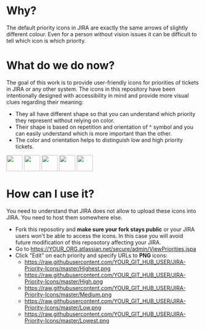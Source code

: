 # Why?
The default priority icons in JIRA are exactly the same arrows of slightly different colour. Even for a person without vision issues it can be difficult to tell which icon is which priority.

# What do we do now?

The goal of this work is to provide user-friendly icons for priorities of tickets in JIRA or any other system. The icons in this repository have been intentionally designed with accessibility in mind and provide more visual clues regarding their meaning:
* They all have different shape so that you can understand which priority they represent without relying on color.
* Their shape is based on repetition and orientation of ^ symbol and you can easily understand which is more important than the other.
* The color and orientation helps to distinguish low and high priority tickets.

<span>
<image  height="42" src="https://github.com/AlexanderBartash/JIRA-Priority-Icons/blob/master/Highest.svg"/>
<image  height="42" src="https://github.com/AlexanderBartash/JIRA-Priority-Icons/blob/master/High.svg"/>
<image  height="42" src="https://github.com/AlexanderBartash/JIRA-Priority-Icons/blob/master/Medium.svg"/>
<image  height="42" src="https://github.com/AlexanderBartash/JIRA-Priority-Icons/blob/master/Low.svg"/>
<image  height="42" src="https://github.com/AlexanderBartash/JIRA-Priority-Icons/blob/master/Lowest.svg"/>
</span>

# How can I use it?
You need to understand that JIRA does not allow to upload these icons into JIRA. You need to host them somewhere else.
* Fork this reposotiry and **make sure your fork stays public** or your JIRA users won't be able to access the icons. In this case you will avoid future modification of this reposotory affecting your JIRA.
* Go to https://YOUR_ORG.atlassian.net/secure/admin/ViewPriorities.jspa
* Click "Edit" on each priority and specify URLs to **PNG** icons:
    * https://raw.githubusercontent.com/YOUR_GIT_HUB_USER/JIRA-Priority-Icons/master/Highest.png
    * https://raw.githubusercontent.com/YOUR_GIT_HUB_USER/JIRA-Priority-Icons/master/High.png
    * https://raw.githubusercontent.com/YOUR_GIT_HUB_USER/JIRA-Priority-Icons/master/Medium.png
    * https://raw.githubusercontent.com/YOUR_GIT_HUB_USER/JIRA-Priority-Icons/master/Low.png
    * https://raw.githubusercontent.com/YOUR_GIT_HUB_USER/JIRA-Priority-Icons/master/Lowest.png
